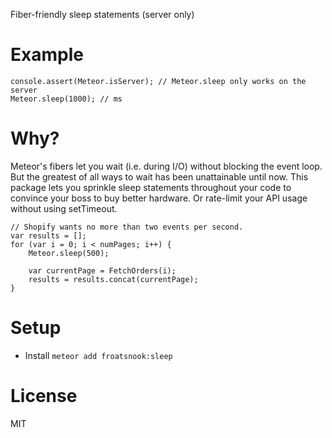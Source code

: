 Fiber-friendly sleep statements (server only)

Example
=======
    console.assert(Meteor.isServer); // Meteor.sleep only works on the server
    Meteor.sleep(1000); // ms

Why?
====
Meteor's fibers let you wait (i.e. during I/O) without blocking the event loop.
But the greatest of all ways to wait has been unattainable until now.
This package lets you sprinkle sleep statements throughout your code to convince your boss to buy better hardware.
Or rate-limit your API usage without using setTimeout.

    // Shopify wants no more than two events per second.
    var results = [];
    for (var i = 0; i < numPages; i++) {
        Meteor.sleep(500);

        var currentPage = FetchOrders(i);
        results = results.concat(currentPage);
    }

Setup
=====
* Install `meteor add froatsnook:sleep`

License
=======
MIT


